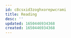 ```yaml
---
id: c8csxid3zoghxorepwcrami
title: Reading
desc: ''
updated: 1650446934368
created: 1650446934368
---
```



